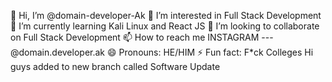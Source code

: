 👋 Hi, I’m @domain-developer-Ak
👀 I’m interested in Full Stack Development
🌱 I’m currently learning Kali Linux and React JS
💞️ I’m looking to collaborate on Full Stack Development
📫 How to reach me INSTAGRAM --- @domain.developer.ak
😄 Pronouns: HE/HIM
⚡ Fun fact: F\*ck Colleges
Hi guys added to new branch called Software Update
